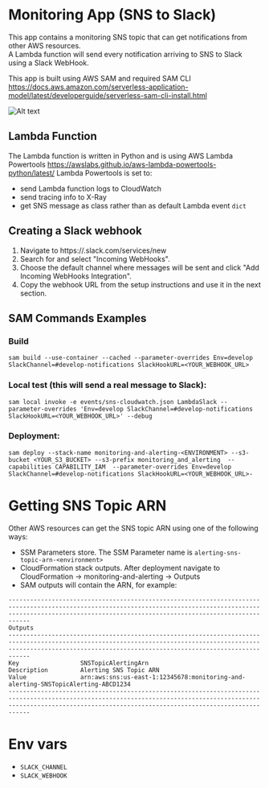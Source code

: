 # Monitoring App (SNS to Slack)

This app contains a monitoring SNS topic that can get notifications from other AWS resources.<br/>
A Lambda function will send every notification arriving to SNS to Slack using a Slack WebHook.

This app is built using AWS SAM and required SAM CLI https://docs.aws.amazon.com/serverless-application-model/latest/developerguide/serverless-sam-cli-install.html 

![Alt text](images/example-slack.png?raw=true "Example Slack message")

## Lambda Function
The Lambda function is written in Python and is using AWS Lambda Powertools https://awslabs.github.io/aws-lambda-powertools-python/latest/
Lambda Powertools is set to:
* send Lambda function logs to CloudWatch
* send tracing info to X-Ray 
* get SNS message as class rather than as default Lambda event `dict`

## Creating a Slack webhook
 1. Navigate to https://<your-team-domain>.slack.com/services/new
 2. Search for and select "Incoming WebHooks".
 3. Choose the default channel where messages will be sent and click "Add Incoming WebHooks Integration".
 4. Copy the webhook URL from the setup instructions and use it in the next section.

## SAM Commands Examples
### Build
```
sam build --use-container --cached --parameter-overrides Env=develop SlackChannel=#develop-notifications SlackHookURL=<YOUR_WEBHOOK_URL>
```

### Local test (this will send a real message to Slack):
```
sam local invoke -e events/sns-cloudwatch.json LambdaSlack --parameter-overrides 'Env=develop SlackChannel=#develop-notifications SlackHookURL=<YOUR_WEBHOOK_URL>' --debug
```

### Deployment:

```
sam deploy --stack-name monitoring-and-alerting-<ENVIRONMENT> --s3-bucket <YOUR_S3_BUCKET> --s3-prefix monitoring_and_alerting  --capabilities CAPABILITY_IAM  --parameter-overrides Env=develop SlackChannel=#develop-notifications SlackHookURL=<YOUR_WEBHOOK_URL>-
```

# Getting SNS Topic ARN
Other AWS resources can get the SNS topic ARN using one of the following ways:
* SSM Parameters store. The SSM Parameter name is `alerting-sns-topic-arn-<environment>`<br/>
* CloudFormation stack outputs. After deployment navigate to CloudFormation -> monitoring-and-alerting -> Outputs
* SAM outputs will contain the ARN, for example:
```shell
------------------------------------------------------------------------------------------------------------------------------------------------------------------------------------------------------------------------
Outputs                                                                                                                                                                                                                
------------------------------------------------------------------------------------------------------------------------------------------------------------------------------------------------------------------------
Key                 SNSTopicAlertingArn                                                                                                                                                                                
Description         Alerting SNS Topic ARN                                                                                                                                                                             
Value               arn:aws:sns:us-east-1:12345678:monitoring-and-alerting-SNSTopicAlerting-ABCD1234                                                                                                          
------------------------------------------------------------------------------------------------------------------------------------------------------------------------------------------------------------------------
```

# Env vars

- `SLACK_CHANNEL`
- `SLACK_WEBHOOK`
